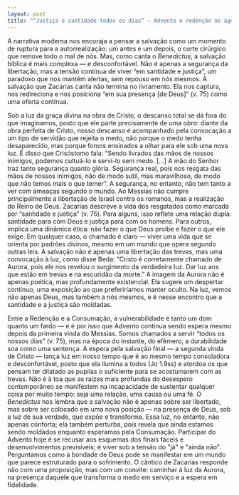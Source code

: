 ```yaml
---
layout: post
title: "“Justiça e santidade todos os dias” – Advento e redenção no agora"
---
```


A narrativa moderna nos encoraja a pensar a salvação como um momento de ruptura para a autorrealização: um antes e um depois, o corte cirúrgico que remove todo o mal de nós. Mas, como canta o _Benedictus_, a salvação bíblica é mais complexa — e desconfortável. Não é apenas a segurança da libertação, mas a tensão contínua de viver “em santidade e justiça”, um paradoxo que nos mantém alertas, sem repouso em nós mesmos. A salvação que Zacarias canta não termina no livramento. Ela nos captura, nos redireciona e nos posiciona “em sua presença [de Deus]” (v. 75) como uma oferta contínua.

Sob a luz da graça divina na obra de Cristo, o descanso total se dá fora do que imaginamos, posto que ele parte precisamente de uma _obra_: diante da obra perfeita de Cristo, nosso descanso é acompanhado pela convocação a um tipo de servidão que rejeita o medo, não porque o medo tenha desaparecido, mas porque fomos ensinados a olhar para ele sob uma nova luz. É disso que Crisóstomo fala: “Sendo livrados das mãos de nossos inimigos, podemos cultuá-lo e servi-lo sem medo. [...] A mão do Senhor traz tanto segurança quanto glória. Segurança real, pois nos resgata das mãos de nossos inimigos, não de modo sutil, mas maravilhoso, de modo que não temos mais o que temer”. A segurança, no entanto, não tem tanto a ver com ameaças segundo o mundo. Ao Messias não cumpre principalmente a libertação de Israel contra os romanos, mas a realização do Reino de Deus. Zacarias descreve a vida dos resgatados como marcada por “santidade e justiça” (v. 75). Para alguns, isso reflete uma relação dupla: santidade para com Deus e justiça para com os homens. Para outros, implica uma dinâmica ética: não fazer o que Deus proíbe e fazer o que ele exige. Em qualquer caso, o chamado é claro — viver uma vida que se orienta por padrões divinos, mesmo em um mundo que opera segundo outras leis. A salvação não é apenas uma libertação das trevas, mas uma convocação à luz, como disse Beda: “Cristo é corretamente chamado de Aurora, pois ele nos revelou o surgimento da verdadeira luz. Dar luz aos que estão em trevas e na escuridão da morte.” A imagem da Aurora não é apenas poética, mas profundamente existencial. Ela sugere um despertar contínuo, uma exposição ao que preferiríamos manter oculto. Na luz, vemos não apenas Deus, mas também a nós mesmos, e é nesse encontro que a santidade e a justiça são moldadas.

Entre a Redenção e a Consumação, a vulnerabilidade é tanto um dom quanto um fardo — e é por isso que Advento continua sendo espera mesmo depois da primeira vinda do Messias. Somos chamados a servir “todos os nossos dias” (v. 75), mas na época do instante, do efêmero, a durabilidade soa como uma sentença. A espera pela salvação final — a segunda vinda de Cristo — lança luz em nosso tempo que é ao mesmo tempo consoladora e desconfortável, posto que ela ilumina a todos (Jo 1.9ss) e atordoa os que pensam ter dilatado as pupilas o suficiente para se acostumarem com as trevas. Não é à toa que as raízes mais profundas do desespero contemporâneo se manifestem na incapacidade de sustentar qualquer coisa por muito tempo: seja uma relação, uma causa ou uma fé. O _Benedictus_ nos lembra que a salvação não é apenas sobre ser libertado, mas sobre ser colocado em uma nova posição — na presença de Deus, sob a luz de sua verdade, que expõe e transforma. Essa luz, no entanto, não apenas conforta; ela também perturba, pois revela que ainda estamos sendo moldados enquanto esperamos pela Consumação. Participar do Advento hoje é se recusar aos esquemas dos finais fáceis e desenvolvimentos previsíveis; é viver sob a tensão do "já" e "ainda não". Perguntamos como a bondade de Deus pode se manifestar em um mundo que parece estruturado para o sofrimento. O cântico de Zacarias responde não com uma proposição, mas com um convite: caminhar à luz da Aurora, na presença daquele que transforma o medo em serviço e a espera em fidelidade.
